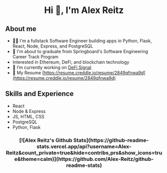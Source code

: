 <h1 align="center">Hi 👋, I'm Alex Reitz</h1>

## About me 
* 👨‍💻 I'm a fullstack Software Engineer building apps in Python, Flask, React, Node, Express, and PostgreSQL
* 🌱 I'm about to graduate from Springboard's Software Engineering Career Track Program
* Interested in Ethereum, DeFi, and blockchain technology
* 🔭 I’m currently working on [DeFi Signal](https://github.com/Alex-Reitz/DeFi-Signal-Frontend)
* 📄 My Resume [https://resume.creddle.io/resume/2849qfnwa9d](https://resume.creddle.io/resume/2849qfnwa9d)

## Skills and Experience
* React
* Node & Express
* JS, HTML, CSS
* PostgreSQL
* Python, Flask

<h3 align="center">
  [![Alex Reitz's Github Stats](https://github-readme-stats.vercel.app/api?username=Alex-Reitz&count_private=true&hide=contribs,prs&show_icons=true&theme=calm)](https://github.com/Alex-Reitz/github-readme-stats)
</h3>





  
